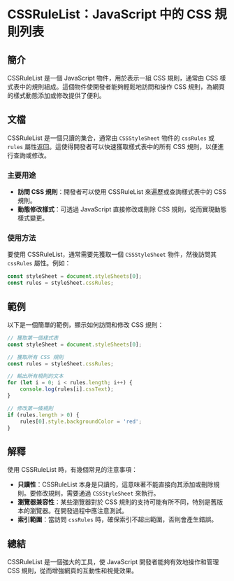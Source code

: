 <!--
Meta Description: # CSSRuleList：JavaScript 中的 CSS 規則列表 ## 簡介 CSSRuleList 是一個 JavaScript 物件，用於表示一組 CSS 規則，通常由 CSS 樣式表中的規則組成。這個物件使開發者能夠輕鬆地訪問和操作 CSS 規則，為網頁的樣式動態添加或修改提供了便利。...
Meta Keywords: css, cssrulelist, rules, javascript, cssrules
-->

# CSSRuleList：JavaScript 中的 CSS 規則列表

## 簡介
CSSRuleList 是一個 JavaScript 物件，用於表示一組 CSS 規則，通常由 CSS 樣式表中的規則組成。這個物件使開發者能夠輕鬆地訪問和操作 CSS 規則，為網頁的樣式動態添加或修改提供了便利。

## 文檔
CSSRuleList 是一個只讀的集合，通常由 `CSSStyleSheet` 物件的 `cssRules` 或 `rules` 屬性返回。這使得開發者可以快速獲取樣式表中的所有 CSS 規則，以便進行查詢或修改。

### 主要用途
- **訪問 CSS 規則**：開發者可以使用 CSSRuleList 來遍歷或查詢樣式表中的 CSS 規則。
- **動態修改樣式**：可透過 JavaScript 直接修改或刪除 CSS 規則，從而實現動態樣式變更。

### 使用方法
要使用 CSSRuleList，通常需要先獲取一個 `CSSStyleSheet` 物件，然後訪問其 `cssRules` 屬性。例如：

```javascript
const styleSheet = document.styleSheets[0];
const rules = styleSheet.cssRules;
```

## 範例
以下是一個簡單的範例，顯示如何訪問和修改 CSS 規則：

```javascript
// 獲取第一個樣式表
const styleSheet = document.styleSheets[0];

// 獲取所有 CSS 規則
const rules = styleSheet.cssRules;

// 輸出所有規則的文本
for (let i = 0; i < rules.length; i++) {
    console.log(rules[i].cssText);
}

// 修改第一條規則
if (rules.length > 0) {
    rules[0].style.backgroundColor = 'red';
}
```

## 解釋
使用 CSSRuleList 時，有幾個常見的注意事項：

- **只讀性**：CSSRuleList 本身是只讀的，這意味著不能直接向其添加或刪除規則。要修改規則，需要通過 `CSSStyleSheet` 來執行。
- **瀏覽器兼容性**：某些瀏覽器對於 CSS 規則的支持可能有所不同，特別是舊版本的瀏覽器。在開發過程中應注意測試。
- **索引範圍**：當訪問 `cssRules` 時，確保索引不超出範圍，否則會產生錯誤。

## 總結
CSSRuleList 是一個強大的工具，使 JavaScript 開發者能夠有效地操作和管理 CSS 規則，從而增強網頁的互動性和視覺效果。